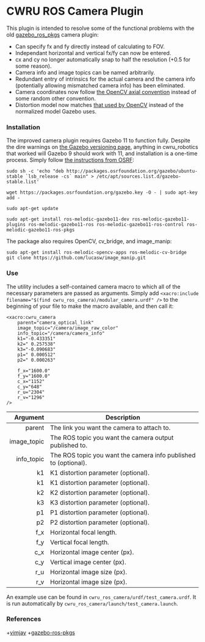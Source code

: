 # CWRU ROS Camera Plugin #

This plugin is intended to resolve some of the functional problems with the old [gazebo_ros_pkgs](https://github.com/ros-simulation/gazebo_ros_pkgs) camera plugin:

+ Can specify fx and fy directly instead of calculating to FOV.
+ Independant horizontal and vertical fx/fy can now be entered.
+ cx and cy no longer automatically snap to half the resolution (+0.5 for some reason).
+ Camera info and image topics can be named arbitrarily.
+ Redundant entry of intrinsics for the actual camera and the camera info (potentially allowing mismatched camera info) has been eliminated.
+ Camera coordinates now follow [the OpenCV axial convention](https://docs.opencv.org/master/pinhole_camera_model.png) instead of some random other convention.
+ Distortion model now matches [that used by OpenCV](https://docs.opencv.org/master/d9/d0c/group__calib3d.html) instead of the normalized model Gazebo uses.

### Installation ###

The improved camera plugin requires Gazebo 11 to function fully. Despite the dire warnings on [the Gazebo versioning page](http://gazebosim.org/tutorials/?tut=ros_wrapper_versions), anything in cwru\_robotics that worked will Gazebo 9 should work with 11, and installation is a one-time process. Simply follow [the instructions from OSRF](http://gazebosim.org/tutorials?tut=install_ubuntu&cat=install):

```
sudo sh -c 'echo "deb http://packages.osrfoundation.org/gazebo/ubuntu-stable `lsb_release -cs` main" > /etc/apt/sources.list.d/gazebo-stable.list'

wget https://packages.osrfoundation.org/gazebo.key -O - | sudo apt-key add -

sudo apt-get update

sudo apt-get install ros-melodic-gazebo11-dev ros-melodic-gazebo11-plugins ros-melodic-gazebo11-ros ros-melodic-gazebo11-ros-control ros-melodic-gazebo11-ros-pkgs
```

The package also requires OpenCV, cv_bridge, and image_manip:

```
sudo apt-get install ros-melodic-opencv-apps ros-melodic-cv-bridge
git clone https://github.com/lucasw/image_manip.git
```

### Use ###

The utility includes a self-contained camera macro to which all of the necessary parameters are passed as arguments. Simply add `<xacro:include filename="$(find cwru_ros_camera)/modular_camera.urdf" />` to the beginning of your file to make the macro available, and then call it:

```
<xacro:cwru_camera
	parent="camera_optical_link"
	image_topic="/camera/image_raw_color"
	info_topic="/camera/camera_info"
	k1="-0.433351"
	k2=" 0.257538"
	k3="-0.090683"
	p1=" 0.000512"
	p2=" 0.000263"
	
	f_x="1600.0"
	f_y="1600.0"
	c_x="1152"
	c_y="648"
	r_u="2304"
	r_v="1296"
/>
```

|  Argument | Description |
|----------:|-------------|
|parent     |The link you want the camera to attach to.|
|image_topic|The ROS topic you want the camera output published to.|
|info_topic |The ROS topic you want the camera info published to (optional).|
|k1         |K1 distortion parameter (optional).|
|k1         |K1 distortion parameter (optional).|
|k2         |K2 distortion parameter (optional).|
|k3         |K3 distortion parameter (optional).|
|p1         |P1 distortion parameter (optional).|
|p2         |P2 distortion parameter (optional).|
|f_x        |Horizontal focal length.|
|f_y        |Vertical focal length.|
|c_x        |Horizontal image center (px).|
|c_y        |Vertical image center (px).|
|r_u        |Horizontal image size (px).|
|r_v        |Horizontal image size (px).|

An example use can be found in `cwru_ros_camera/urdf/test_camera.urdf`. It is run automatically by `cwru_ros_camera/launch/test_camera.launch`.

### References ###
+[vimjay](https://github.com/lucasw/vimjay)
+[gazebo-ros-pkgs](https://github.com/ros-simulation/gazebo_ros_pkgs)

